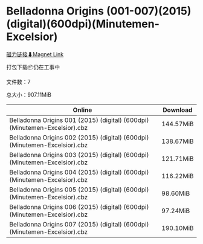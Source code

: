 # Belladonna Origins (001-007)(2015)(digital)(600dpi)(Minutemen-Excelsior)

[磁力链接⬇Magnet Link](magnet:?xt=urn:btih:ca7142441cc9fdba0e3b0cef09ec87d9ceddcebe&dn=Belladonna%20Origins%20%28001-007%29%282015%29%28digital%29%28600dpi%29%28Minutemen-Excelsior%29)

打包下载📦仍在工事中

文件数：7

总大小：907.11MiB

Online | Download
--- | ---
Belladonna Origins 001 (2015) (digital) (600dpi) (Minutemen-Excelsior).cbz | 144.57MiB
Belladonna Origins 002 (2015) (digital) (600dpi) (Minutemen-Excelsior).cbz | 138.67MiB
Belladonna Origins 003 (2015) (digital) (600dpi) (Minutemen-Excelsior).cbz | 121.71MiB
Belladonna Origins 004 (2015) (digital) (600dpi) (Minutemen-Excelsior).cbz | 116.22MiB
Belladonna Origins 005 (2015) (digital) (600dpi) (Minutemen-Excelsior).cbz | 98.60MiB
Belladonna Origins 006 (2015) (digital) (600dpi) (Minutemen-Excelsior).cbz | 97.24MiB
Belladonna Origins 007 (2015) (digital) (600dpi) (Minutemen-Excelsior).cbz | 190.10MiB